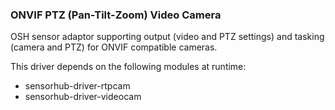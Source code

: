 ### ONVIF PTZ (Pan-Tilt-Zoom) Video Camera

OSH sensor adaptor supporting output (video and PTZ settings) and tasking (camera and PTZ) for ONVIF compatible cameras.

This driver depends on the following modules at runtime:
  * sensorhub-driver-rtpcam
  * sensorhub-driver-videocam
